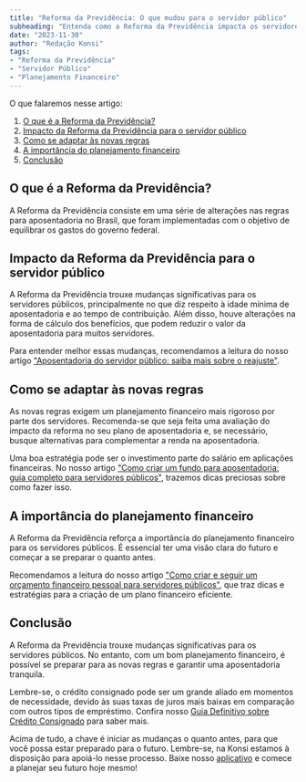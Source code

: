 ```yaml
---
title: "Reforma da Previdência: O que mudou para o servidor público"
subheading: "Entenda como a Reforma da Previdência impacta os servidores públicos e quais medidas tomar para se adaptar às novas regras."
date: "2023-11-30"
author: "Redação Konsi"
tags:
- "Reforma da Previdência"
- "Servidor Público"
- "Planejamento Financeiro"
---
```


O que falaremos nesse artigo:

1. [O que é a Reforma da Previdência?](#o-que-e-reforma)
2. [Impacto da Reforma da Previdência para o servidor público](#impacto-reforma)
3. [Como se adaptar às novas regras](#adaptar-regras)
4. [A importância do planejamento financeiro](#importancia-planejamento)
5. [Conclusão](#conclusao)

## O que é a Reforma da Previdência?<a id="o-que-e-reforma"></a>

A Reforma da Previdência consiste em uma série de alterações nas regras para aposentadoria no Brasil, que foram implementadas com o objetivo de equilibrar os gastos do governo federal. 

## Impacto da Reforma da Previdência para o servidor público<a id="impacto-reforma"></a>

A Reforma da Previdência trouxe mudanças significativas para os servidores públicos, principalmente no que diz respeito à idade mínima de aposentadoria e ao tempo de contribuição. Além disso, houve alterações na forma de cálculo dos benefícios, que podem reduzir o valor da aposentadoria para muitos servidores. 

Para entender melhor essas mudanças, recomendamos a leitura do nosso artigo ["Aposentadoria do servidor público: saiba mais sobre o reajuste"](https://konsi.com.br/postagens/aposentadoria-do-servidor-publico-sp-saiba-mais-sobre-o-reajuste).

## Como se adaptar às novas regras<a id="adaptar-regras"></a>

As novas regras exigem um planejamento financeiro mais rigoroso por parte dos servidores. Recomenda-se que seja feita uma avaliação do impacto da reforma no seu plano de aposentadoria e, se necessário, busque alternativas para complementar a renda na aposentadoria. 

Uma boa estratégia pode ser o investimento parte do salário em aplicações financeiras. No nosso artigo ["Como criar um fundo para aposentadoria: guia completo para servidores públicos"](https://konsi.com.br/postagens/como-criar-um-fundo-para-aposentadoria-guia-completo-para-servidores-pblicos), trazemos dicas preciosas sobre como fazer isso.

## A importância do planejamento financeiro<a id="importancia-planejamento"></a>

A Reforma da Previdência reforça a importância do planejamento financeiro para os servidores públicos. É essencial ter uma visão clara do futuro e começar a se preparar o quanto antes.

Recomendamos a leitura do nosso artigo ["Como criar e seguir um orçamento financeiro pessoal para servidores públicos"](https://konsi.com.br/postagens/como-criar-e-seguir-um-oramento-financeiro-pessoal-para-servidores-pblicos), que traz dicas e estratégias para a criação de um plano financeiro eficiente. 

## Conclusão<a id="conclusao"></a>

A Reforma da Previdência trouxe mudanças significativas para os servidores públicos. No entanto, com um bom planejamento financeiro, é possível se preparar para as novas regras e garantir uma aposentadoria tranquila.

Lembre-se, o crédito consignado pode ser um grande aliado em momentos de necessidade, devido às suas taxas de juros mais baixas em comparação com outros tipos de empréstimo. Confira nosso [Guia Definitivo sobre Crédito Consignado](https://konsi.com.br/postagens/o-guia-definitivo-sobre-crdito-consignado-para-servidor-pblico-novato) para saber mais.

Acima de tudo, a chave é iniciar as mudanças o quanto antes, para que você possa estar preparado para o futuro. Lembre-se, na Konsi estamos à disposição para apoiá-lo nesse processo. Baixe nosso [aplicativo](https://konsi.com.br/download) e comece a planejar seu futuro hoje mesmo!